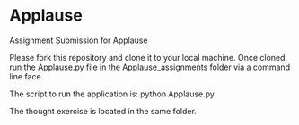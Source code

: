 # Applause
Assignment Submission for Applause

Please fork this repository and clone it to your local machine. Once cloned, run the Applause.py file in the Applause_assignments folder via a command line face. 

The script to run the application is:
    python Applause.py

The thought exercise is located in the same folder.